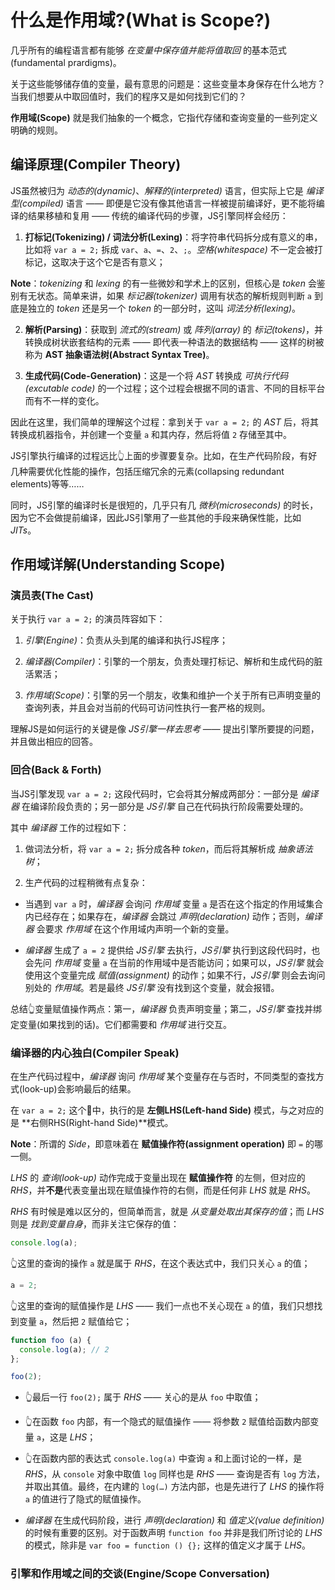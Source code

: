 # 什么是作用域?(What is Scope?)
几乎所有的编程语言都有能够 *在变量中保存值并能将值取回* 的基本范式(fundamental prardigms)。

关于这些能够储存值的变量，最有意思的问题是：这些变量本身保存在什么地方？当我们想要从中取回值时，我们的程序又是如何找到它们的？

**作用域(Scope)** 就是我们抽象的一个概念，它指代存储和查询变量的一些列定义明确的规则。

## 编译原理(Compiler Theory)
JS虽然被归为 *动态的(dynamic)*、*解释的(interpreted)* 语言，但实际上它是 *编译型(compiled)* 语言 —— 即便是它没有像其他语言一样被提前编译好，更不能将编译的结果移植和复用 —— 传统的编译代码的步骤，JS引擎同样会经历：
1. **打标记(Tokenizing) / 词法分析(Lexing)**：将字符串代码拆分成有意义的串，比如将 `var a = 2;` 拆成 `var`、`a`、`=`、`2`、`;`。*空格(whitespace)* 不一定会被打标记，这取决于这个它是否有意义；

  **Note**：*tokenizing* 和 *lexing* 的有一些微妙和学术上的区别，但核心是 *token* 会鉴别有无状态。简单来讲，如果 *标记器(tokenizer)* 调用有状态的解析规则判断 `a` 到底是独立的 *token* 还是另一个 *token* 的一部分时，这叫 *词法分析(lexing)*。

2. **解析(Parsing)**：获取到 *流式的(stream)* 或 *阵列(array)* 的 *标记(tokens)*，并转换成树状嵌套结构的元素 —— 即代表一种语法的数据结构 —— 这样的树被称为 **AST 抽象语法树(Abstract Syntax Tree)**。

3. **生成代码(Code-Generation)**：这是一个将 *AST* 转换成 *可执行代码(excutable code)* 的一个过程；这个过程会根据不同的语言、不同的目标平台而有不一样的变化。

  因此在这里，我们简单的理解这个过程：拿到关于 `var a = 2;` 的 *AST* 后，将其转换成机器指令，并创建一个变量 `a` 和其内存，然后将值 `2` 存储至其中。

JS引擎执行编译的过程远比👆上面的步骤要复杂。比如，在生产代码阶段，有好几种需要优化性能的操作，包括压缩冗余的元素(collapsing redundant elements)等等……

同时，JS引擎的编译时长是很短的，几乎只有几 *微秒(microseconds)* 的时长，因为它不会做提前编译，因此JS引擎用了一些其他的手段来确保性能，比如 *JITs*。

## 作用域详解(Understanding Scope)
### 演员表(The Cast)
关于执行 `var a = 2;` 的演员阵容如下：

1. *引擎(Engine)*：负责从头到尾的编译和执行JS程序；

2. *编译器(Compiler)*：引擎的一个朋友，负责处理打标记、解析和生成代码的脏活累活；

3. *作用域(Scope)*：引擎的另一个朋友，收集和维护一个关于所有已声明变量的查询列表，并且会对当前的代码可访问性执行一套严格的规则。

理解JS是如何运行的关键是像 *JS引擎一样去思考* —— 提出引擎所要提的问题，并且做出相应的回答。

### 回合(Back & Forth)
当JS引擎发现 `var a = 2;` 这段代码时，它会将其分解成两部分：一部分是 *编译器* 在编译阶段负责的；另一部分是 *JS引擎* 自己在代码执行阶段需要处理的。

其中 *编译器* 工作的过程如下：
1. 做词法分析，将 `var a = 2;` 拆分成各种 *token*，而后将其解析成 *抽象语法树*；

2. 生产代码的过程稍微有点复杂：
  - 当遇到 `var a` 时，*编译器* 会询问 *作用域* 变量 `a` 是否在这个指定的作用域集合内已经存在；如果存在，*编译器* 会跳过 *声明(declaration)* 动作；否则，*编译器* 会要求 *作用域* 在这个作用域内声明一个新的变量。

  - *编译器* 生成了 `a = 2` 提供给 *JS引擎* 去执行，*JS引擎* 执行到这段代码时，也会先问 *作用域* 变量 `a` 在当前的作用域中是否能访问；如果可以，*JS引擎* 就会使用这个变量完成 _赋值(assignment)_ 的动作；如果不行，*JS引擎* 则会去询问别处的 *作用域*。若是最终 *JS引擎* 没有找到这个变量，就会报错。

  总结👆变量赋值操作两点：第一，*编译器* 负责声明变量；第二，*JS引擎* 查找并绑定变量(如果找到的话)。它们都需要和 *作用域* 进行交互。

### 编译器的内心独白(Compiler Speak)
在生产代码过程中，*编译器* 询问 *作用域* 某个变量存在与否时，不同类型的查找方式(look-up)会影响最后的结果。

在 `var a = 2;` 这个🌰中，执行的是 **左侧LHS(Left-hand Side)** 模式，与之对应的是 **右侧RHS(Right-hand Side)**模式。

**Note**：所谓的 *Side*，即意味着在 **赋值操作符(assignment operation)** 即 `=` 的哪一侧。

*LHS* 的 *查询(look-up)* 动作完成于变量出现在 **赋值操作符** 的左侧，但对应的 *RHS*，并**不是**代表变量出现在赋值操作符的右侧，而是任何非 *LHS* 就是 *RHS*。

*RHS* 有时候是难以区分的，但简单而言，就是 *从变量处取出其保存的值*；而 *LHS* 则是 *找到变量自身*，而非关注它保存的值：

```javascript
console.log(a);
```
👆这里的查询的操作 `a` 就是属于 *RHS*，在这个表达式中，我们只关心 `a` 的值；

```javascript
a = 2;
```
👆这里的查询的赋值操作是 *LHS* —— 我们一点也不关心现在 `a` 的值，我们只想找到变量 `a`，然后把 `2` 赋值给它；

```javascript
function foo (a) {
  console.log(a); // 2
};

foo(2);
```
- 👆最后一行 `foo(2);` 属于 *RHS* —— 关心的是从 `foo` 中取值；

- 👆在函数 `foo` 内部，有一个隐式的赋值操作 —— 将参数 `2` 赋值给函数内部变量 `a`，这是 *LHS*；

- 👆在函数内部的表达式 `console.log(a)` 中查询 `a` 和上面讨论的一样，是 *RHS*，从 `console` 对象中取值 `log` 同样也是 *RHS* —— 查询是否有 `log` 方法，并取出其值。最终，在内建的 `log(…)` 方法内部，也是先进行了 *LHS* 的操作将 `a` 的值进行了隐式的赋值操作。

- *编译器* 在生成代码阶段，进行 *声明(declaration)* 和 *值定义(value definition)* 的时候有重要的区别。对于函数声明 `function foo` 并非是我们所讨论的 *LHS* 的模式，除非是 `var foo = function () {};` 这样的值定义才属于 *LHS*。

### 引擎和作用域之间的交谈(Engine/Scope Conversation)